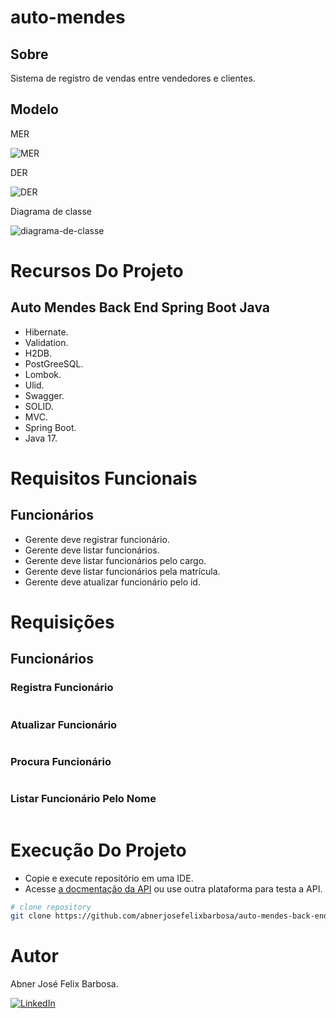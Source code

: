 # auto-mendes

## Sobre

Sistema de registro de vendas entre vendedores e clientes.

## Modelo

MER

![MER](https://github.com/user-attachments/assets/3118aba3-06b1-4eba-9959-c660fc535585)

DER

![DER](https://github.com/user-attachments/assets/512fadd3-5711-4ac2-91c8-65456148f9f1)

Diagrama de classe

![diagrama-de-classe](https://github.com/user-attachments/assets/fa7f3c99-a826-47d0-883c-ae41acd962da)

# Recursos Do Projeto

## Auto Mendes Back End Spring Boot Java

- Hibernate.
- Validation.
- H2DB.
- PostGreeSQL.
- Lombok.
- Ulid.
- Swagger.
- SOLID.
- MVC.
- Spring Boot.
- Java 17.

# Requisitos Funcionais

## Funcionários

- Gerente deve registrar funcionário.
- Gerente deve listar funcionários.
- Gerente deve listar funcionários pelo cargo.
- Gerente deve listar funcionários pela matrícula.
- Gerente deve atualizar funcionário pelo id.

# Requisições

## Funcionários

### Registra Funcionário

```JSON
```

### Atualizar Funcionário 

```JSON
```

### Procura Funcionário

```JSON
```

### Listar Funcionário Pelo Nome

```JSON
```

# Execução Do Projeto

- Copie e execute repositório em uma IDE.
- Acesse [a docmentação da API](http://localhost:8080/swagger-ui/index.html) ou use outra plataforma para testa a API.

```bash
# clone repository
git clone https://github.com/abnerjosefelixbarbosa/auto-mendes-back-end-java.git
```

# Autor

Abner José Felix Barbosa.

[![LinkedIn](https://img.shields.io/badge/LinkedIn-0077B5?style=for-the-badge&logo=linkedin&logoColor=white)](https://www.linkedin.com/in/abner-jose-feliz-barbosa/)


